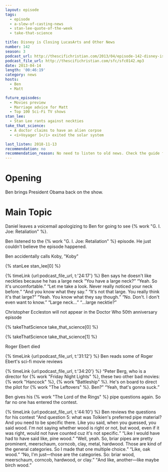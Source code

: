 ```yaml
---
layout: episode
tags:
  - episode
  - a-slew-of-casting-news
  - stan-lee-quote-of-the-week
  - take-that-science

title: Disney is Closing LucasArts and Other News
number: 142
season: 3
podcast_url: http://thescifichristian.com/2013/04/episode-142-disney-is-closing-lucasarts-and-other-news/
podcast_file_url: http://thescifichristian.com/sfc/sfc0142.mp3
date: 2013-04-14
length: '00:46:19'
category: news
hosts:
  - Ben
  - Matt

future_episodes:
  - Movies preview
  - Marriage advice for Matt
  - Top 100 Sci-Fi TV shows
stan_lee:
  - Stan Lee rants against neckties
take_that_science:
  - A doctor claims to have an alien corpse
  - <i>Voyager 1</i> exited the solar system

last_listen: 2018-11-13
recommendation: no
recommendation_reason: No need to listen to old news. Check the guide for what's interesting in hindsight.
---
```

# Opening
Ben brings President Obama back on the show.



# Main Topic
Daniel leaves a voicemail apologizing to Ben for going to see {% work "G. I. Joe: Retaliation" %}.

Ben listened to the {% work "G. I. Joe: Retaliation" %} episode. He just couldn't believe the episode happened.

Ben accidentally calls Koby, "Koby"  

{% stanLee stan_lee[0] %}

<div class="quote">
  {% timeLink {url:podcast_file_url, t:'24:17'} %}
  <span class="quote-context is-size-6">Ben says he doesn't like neckties because he has a large neck</span>
  <q class="matt">You have a large neck?</q>
  <q class="ben">Yeah. So it's uncomfortable.</q>
  <q class="matt">Let me take a look. Never really noticed your neck before.</q>
  <q class="ben">And you know what they say.</q>
  <q class="matt">It's not that large. You really think it's that large?</q>
  <q class="ben">Yeah. You know what they say though.</q>
  <q class="matt">No. Don't. I don't even want to know.</q>
  <q class="ben">Large neck…</q>
  <q class="matt">…large necktie?</q>
</div>

Christopher Eccleston will not appear in the Doctor Who 50th anniversary episode

{% takeThatScience take_that_science[0] %}

{% takeThatScience take_that_science[1] %}

Roger Ebert died

{% timeLink {url:podcast_file_url, t:'31:12'} %} Ben reads some of Roger Ebert's sci-fi movie reviews

<div class="quote">
  {% timeLink {url:podcast_file_url, t:'34:20'} %}
  <q class="matt">Peter Berg, who is a director for {% work "Friday Night Lights" %}, these two other bad movies: {% work "Hancock" %}, {% work "Battleship" %}. He's on board to direct the pilot for {% work "The Leftovers" %}. Ben?</q>
  <q class="ben">Yeah, that's gonna suck.</q>
</div>

Ben gives his {% work "The Lord of the Rings" %} pipe questions again. So far no one has entered the contest. 

<div class="quote">
  {% timeLink {url:podcast_file_url, t:'44:10'} %}
  <span class="quote-context is-size-6">Ben reviews the questions for his contest</span>
  <q class="ben">And question 5: what was Tolkien's preferred pipe material? And you need to be specific there. Like you said, when you guessed, you said wood. I'm not saying whether wood is right or not, but wood, even if it was right, would not have counted cuz it's not specific.</q>
  <q class="matt">Like I would have had to have said like, pine wood.</q>
  <q class="ben">Well, yeah. So, briar pipes are pretty prominent, meerschaum, corncob, clay, metal, hardwood. Those are kind of the general categories. So I made that one multiple choice.</q>
  <q class="matt">Like, oak wood.</q>
  <q class="ben">No, I'm just—those are the categories. So: briar wood, meerschaum, corncob, hardwood, or clay.</q>
  <q class="matt">And like, another—like maybe birch wood.</q>
</div>